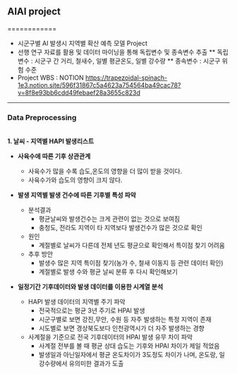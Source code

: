 ## AIAI project
============
* 시군구별 AI 발생시 지역별 확산 예측 모델 Project
* 선행 연구 자료를 활용 및 데이터 마이닝을 통해 독립변수 및 종속변수 추출
  ** 독립변수 : 시군구 간 거리, 철새수, 일별 평균온도, 일별 강수량
  ** 종속변수 : 시군구 위험 수준
* Project WBS : NOTION <https://trapezoidal-spinach-1e3.notion.site/596f31867c5a4623a754564ba49cac78?v=8f8e93bb6cdd49febaef28a3655c823d>
-----------------------------------------------

### Data Preprocessing
<br> **1. 날씨 - 지역별 HAPI 발생리스트**
- **사육수에 따른 기후 상관관계**
  - 사육수가 많을 수록 습도,온도의 영향을 더 많이 받을 것이다.
  - 사육수가와 습도의 영향이 크지 않다.   
      
- **발생 지역별 발생 건수에 따른 기후별 특성 파악**
  - 분석결과
    - 평균날씨와 발생건수는 크게 관련이 없는 것으로 보여짐
    - 충청도, 전라도 지역이 타 지역보다 발생건수가 많은 것으로 확인
  - 원인
    - 계절별로 날씨가 다른데 전체 년도 평균으로 확인해서 특이점 찾기 어려움
  - 추후 방안
    - 발생수 많은 지역 특이점 찾기(농가 수, 철새 이동지 등 관련 데이터 확인)
    - 계절별로 발생 수와 평균 날씨 분류 후 다시 확인해보기     
      
- **일정기간 기후데이터와 발생 데이터를 이용한 시계열 분석**
  - HAPI 발생 데이터의 지역별 주기 파악
    - 전국적으로는 평균 3년 주기로 HPAI 발생
    - 시군구별로 보면 강진,무안, 수원 등 자주 발생하는 특정 지역이 존재
    - 시도별로 보면 경상북도보다 인천광역시가 더 자주 발생하는 경향
  - 사계절을 기준으로 전국 기후데이터의 HPAI 발생 유무 차이 파악
    - 사계절 전부를 볼 때 평균 상대 습도는 기후와 HPAI 차이가 제일 적었음
    - 발생일과 아닌일자에서 평균 온도차이가 3도정도 차이가 나며, 온도랑, 일강수량에서 유의미한 결과가 도출
